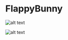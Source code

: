 # FlappyBunny
![alt text](https://github.com/zoex483/FluffyBunny/commit/b8da99786dd05873f3bda748424fa91fddf97eb0#diff-cb379c18788c95e6764d68d0717d58d8ecc446599d84c4bce5053ce71defe96e)

![alt text]([figures/img.png](https://ibb.co/th543D0))
